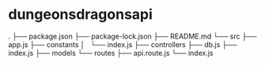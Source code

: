 # dungeonsdragonsapi
.
├── package.json
├── package-lock.json
├── README.md
└── src
    ├── app.js
    ├── constants
    │   └── index.js
    ├── controllers
    ├── db.js
    ├── index.js
    ├── models
    └── routes
        ├── api.route.js
        └── index.js